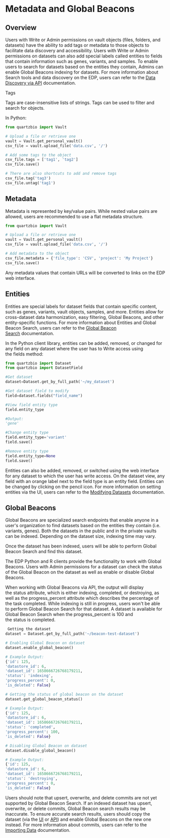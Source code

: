 # Metadata and Global Beacons


## Overview

Users with Write or Admin permissions on vault objects (files, folders, and datasets) have the ability to add tags or metadata to those objects to facilitate data discovery and accessibility. Users with Write or Admin permissions on datasets can also add special labels called entities to fields that contain information such as genes, variants, and samples. To enable users to search for datasets based on the entities they contain, Admins can enable Global Beacons indexing for datasets. For more information about Search tools and data discovery on the EDP, users can refer to the [Data Discovery via API](https://quartzbio.github.io/quartzbio-python/data_discovery_via.html) documentation.

Tags

Tags are case-insensitive lists of strings. Tags can be used to filter and search for objects.

In Python:
```Python
from quartzbio import Vault

# Upload a file or retrieve one
vault = Vault.get_personal_vault()
csv_file = vault.upload_file('data.csv', '/')

# Add some tags to the object
csv_file.tags = ['tag1', 'tag2']
csv_file.save()

# There are also shortcuts to add and remove tags
csv_file.tag('tag3')
csv_file.untag('tag1')
```

## Metadata

Metadata is represented by key/value pairs. While nested value pairs are allowed, users are recommended to use a flat metadata structure.


```Python
from quartzbio import Vault

# Upload a file or retrieve one
vault = Vault.get_personal_vault()
csv_file = vault.upload_file('data.csv', '/')

# Add metadata to the object
csv_file.metadata = {'file_type': 'CSV', 'project': 'My Project'}
csv_file.save()
```

Any metadata values that contain URLs will be converted to links on the EDP web interface.

## Entities

Entities are special labels for dataset fields that contain specific content, such as genes, variants, vault objects, samples, and more. Entities allow for cross-dataset data harmonization, easy filtering, Global Beacons, and other entity-specific functions. For more information about Entities and Global Beacon Search, users can refer to the [Global Beacon Search](https://quartzbio.github.io/quartzbio-python/metadata_and_global_beacons.html#global-beacons) documentation.

In the Python client library, entities can be added, removed, or changed for any field on any dataset where the user has to Write access using the fields method:

```Python
from quartzbio import Dataset
from quartzbio import DatasetField

#Get dataset
dataset=Dataset.get_by_full_path('~/my_dataset')

#Get dataset field to modify
field=dataset.fields("field_name")

#View field entity type
field.entity_type

#Output:
'gene'

#Change entity type
field.entity_type='variant'
field.save()

#Remove entity type
field.entity_type=None
field.save()
```

Entities can also be added, removed, or switched using the web interface for any dataset to which the user has write access. On the dataset view, any field with an orange label next to the field type is an entity field. Entities can be changed by clicking on the pencil icon. For more information on setting entities via the UI, users can refer to the [Modifying Datasets](https://quartzbio.github.io/quartzbio-python/creating_and_migrating_datasets.html#modifying-fields) documentation.

## Global Beacons

Global Beacons are specialized search endpoints that enable anyone in a user's organization to find datasets based on the entities they contain (i.e. variants, genes). Both the datasets in the public and in the private vaults can be indexed. Depending on the dataset size, indexing time may vary.

Once the dataset has been indexed, users will be able to perform Global Beacon Search and find this dataset.

The EDP Python and R clients provide the functionality to work with Global Beacons. Users with Admin permissions for a dataset can check the status of the Global Beacon on the dataset as well as enable or disable Global Beacons. 

When working with Global Beacons via API, the output will display the status attribute, which is either indexing, completed, or destroying, as well as the progress\_percent attribute which describes the percentage of the task completed. While indexing is still in progress, users won't be able to perform Global Beacon Search for that dataset. A dataset is available for Global Beacon Search when the progress\_percent is 100 and the status is completed.


```Python
 Getting the dataset
dataset = Dataset.get_by_full_path('~/beacon-test-dataset')

# Enabling Global Beacon on dataset
dataset.enable_global_beacon()

# Example Output:
{'id': 125,
'datastore_id': 6,
'dataset_id': 1658666726768179211,
'status': 'indexing',
'progress_percent': 0,
'is_deleted': False}

# Getting the status of global beacon on the dataset
dataset.get_global_beacon_status()

# Example Output:
{'id': 125,
'datastore_id': 6,
'dataset_id': 1658666726768179211,
'status': 'completed',
'progress_percent': 100,
'is_deleted': False}

# Disabling Global Beacon on dataset
dataset.disable_global_beacon()

# Example Output:
{'id': 125,
'datastore_id': 6,
'dataset_id': 1658666726768179211,
'status': 'destroying',
'progress_percent': 0,
'is_deleted': False}
```

Users should note that upsert, overwrite, and delete commits are not yet supported by Global Beacon Search. If an indexed dataset has upsert, overwrite, or delete commits, Global Beacon search results may be inaccurate. To ensure accurate search results, users should copy the dataset (via the [UI](https://quartzbio.freshdesk.com/en/support/solutions/articles/73000614046) or [API](https://quartzbio.freshdesk.com/en/support/solutions/articles/73000613900)) and enable Global Beacons on the new one instead. For more information about commits, users can refer to the [Importing Data](https://quartzbio.freshdesk.com/en/support/solutions/articles/73000613899) documentation.
